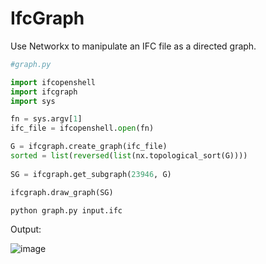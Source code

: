 # IfcGraph

Use Networkx to manipulate an IFC file as a directed graph.


```python
#graph.py

import ifcopenshell
import ifcgraph
import sys

fn = sys.argv[1]
ifc_file = ifcopenshell.open(fn)

G = ifcgraph.create_graph(ifc_file)  
sorted = list(reversed(list(nx.topological_sort(G))))
      
SG = ifcgraph.get_subgraph(23946, G)

ifcgraph.draw_graph(SG)
```

`python graph.py input.ifc`


Output:

![image](https://user-images.githubusercontent.com/48138129/111918298-bb711a80-8a84-11eb-82c5-52cde13038e3.png)
